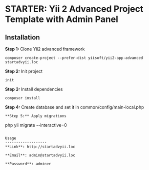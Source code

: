 STARTER: Yii 2 Advanced Project Template with Admin Panel
===============================

Installation
-------------------

**Step 1:** Clone Yii2 advanced framework
```
composer create-project --prefer-dist yiisoft/yii2-app-advanced startadvyii.loc
```
**Step 2:** Init project
```
init
```
**Step 3:** Install dependencies
```
composer install
```
**Step 4:** Create database and set it in common/config/main-local.php
```
**Step 5:** Apply migrations
```
php yii migrate --interactive=0
```

Usage
-------------------
**Link**: http://startadvyii.loc

**Email**: admin@startadvyii.loc

**Password**: adminer